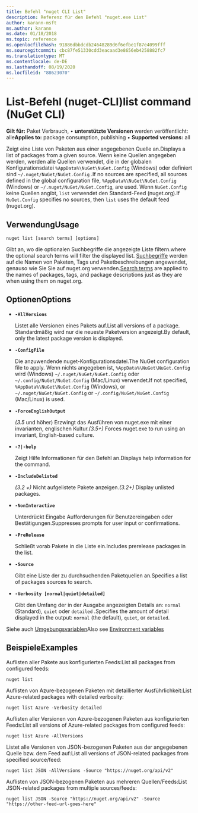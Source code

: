 ```yaml
---
title: Befehl "nuget CLI List"
description: Referenz für den Befehl "nuget.exe List"
author: karann-msft
ms.author: karann
ms.date: 01/18/2018
ms.topic: reference
ms.openlocfilehash: 91886dbbdcdb24648289d6f6efbe1f87e4099fff
ms.sourcegitcommit: cbc87fe51330cdd3eacaad3e8656eb4258882fc7
ms.translationtype: MT
ms.contentlocale: de-DE
ms.lasthandoff: 08/19/2020
ms.locfileid: "88623070"
---
```

# <a name="list-command-nuget-cli"></a><span data-ttu-id="551de-103">List-Befehl (nuget-CLI)</span><span class="sxs-lookup"><span data-stu-id="551de-103">list command (NuGet CLI)</span></span>

<span data-ttu-id="551de-104">**Gilt für:** Paket Verbrauch, &bullet; **unterstützte Versionen** werden veröffentlicht: alle</span><span class="sxs-lookup"><span data-stu-id="551de-104">**Applies to:** package consumption, publishing &bullet; **Supported versions:** all</span></span>

<span data-ttu-id="551de-105">Zeigt eine Liste von Paketen aus einer angegebenen Quelle an.</span><span class="sxs-lookup"><span data-stu-id="551de-105">Displays a list of packages from a given source.</span></span> <span data-ttu-id="551de-106">Wenn keine Quellen angegeben werden, werden alle Quellen verwendet, die in der globalen Konfigurationsdatei `%AppData%\NuGet\NuGet.Config` (Windows) oder definiert sind `~/.nuget/NuGet/NuGet.Config` .</span><span class="sxs-lookup"><span data-stu-id="551de-106">If no sources are specified, all sources defined in the global configuration file, `%AppData%\NuGet\NuGet.Config` (Windows) or `~/.nuget/NuGet/NuGet.Config`, are used.</span></span> <span data-ttu-id="551de-107">Wenn `NuGet.Config` keine Quellen angibt, `list` verwendet den Standard-Feed (nuget.org).</span><span class="sxs-lookup"><span data-stu-id="551de-107">If `NuGet.Config` specifies no sources, then `list` uses the default feed (nuget.org).</span></span>

## <a name="usage"></a><span data-ttu-id="551de-108">Verwendung</span><span class="sxs-lookup"><span data-stu-id="551de-108">Usage</span></span>

```cli
nuget list [search terms] [options]
```

<span data-ttu-id="551de-109">Gibt an, wo die optionalen Suchbegriffe die angezeigte Liste filtern.</span><span class="sxs-lookup"><span data-stu-id="551de-109">where the optional search terms will filter the displayed list.</span></span> <span data-ttu-id="551de-110">[Suchbegriffe](/nuget/consume-packages/finding-and-choosing-packages#search-syntax) werden auf die Namen von Paketen, Tags und Paketbeschreibungen angewendet, genauso wie Sie Sie auf nuget.org verwenden.</span><span class="sxs-lookup"><span data-stu-id="551de-110">[Search terms](/nuget/consume-packages/finding-and-choosing-packages#search-syntax) are applied to the names of packages, tags, and package descriptions just as they are when using them on nuget.org.</span></span> 

## <a name="options"></a><span data-ttu-id="551de-111">Optionen</span><span class="sxs-lookup"><span data-stu-id="551de-111">Options</span></span>

- **`-AllVersions`**

  <span data-ttu-id="551de-112">Listet alle Versionen eines Pakets auf.</span><span class="sxs-lookup"><span data-stu-id="551de-112">List all versions of a package.</span></span> <span data-ttu-id="551de-113">Standardmäßig wird nur die neueste Paketversion angezeigt.</span><span class="sxs-lookup"><span data-stu-id="551de-113">By default, only the latest package version is displayed.</span></span>

- **`-ConfigFile`**

  <span data-ttu-id="551de-114">Die anzuwendende nuget-Konfigurationsdatei.</span><span class="sxs-lookup"><span data-stu-id="551de-114">The NuGet configuration file to apply.</span></span> <span data-ttu-id="551de-115">Wenn nichts angegeben ist, `%AppData%\NuGet\NuGet.Config` wird (Windows) `~/.nuget/NuGet/NuGet.Config` oder `~/.config/NuGet/NuGet.Config` (Mac/Linux) verwendet.</span><span class="sxs-lookup"><span data-stu-id="551de-115">If not specified, `%AppData%\NuGet\NuGet.Config` (Windows), or `~/.nuget/NuGet/NuGet.Config` or `~/.config/NuGet/NuGet.Config` (Mac/Linux) is used.</span></span>

- **`-ForceEnglishOutput`**

  <span data-ttu-id="551de-116">*(3.5* und höher) Erzwingt das Ausführen von nuget.exe mit einer invarianten, englischen Kultur.</span><span class="sxs-lookup"><span data-stu-id="551de-116">*(3.5+)* Forces nuget.exe to run using an invariant, English-based culture.</span></span>

- **`-?|-help`**

  <span data-ttu-id="551de-117">Zeigt Hilfe Informationen für den Befehl an.</span><span class="sxs-lookup"><span data-stu-id="551de-117">Displays help information for the command.</span></span>

- **`-IncludeDelisted`**

  <span data-ttu-id="551de-118">*(3.2 +)* Nicht aufgelistete Pakete anzeigen.</span><span class="sxs-lookup"><span data-stu-id="551de-118">*(3.2+)* Display unlisted packages.</span></span>

- **`-NonInteractive`**

  <span data-ttu-id="551de-119">Unterdrückt Eingabe Aufforderungen für Benutzereingaben oder Bestätigungen.</span><span class="sxs-lookup"><span data-stu-id="551de-119">Suppresses prompts for user input or confirmations.</span></span>

- **`-PreRelease`**

  <span data-ttu-id="551de-120">Schließt vorab Pakete in die Liste ein.</span><span class="sxs-lookup"><span data-stu-id="551de-120">Includes prerelease packages in the list.</span></span>

- **`-Source`**

  <span data-ttu-id="551de-121">Gibt eine Liste der zu durchsuchenden Paketquellen an.</span><span class="sxs-lookup"><span data-stu-id="551de-121">Specifies a list of packages sources to search.</span></span>

- **`-Verbosity [normal|quiet|detailed]`**

  <span data-ttu-id="551de-122">Gibt den Umfang der in der Ausgabe angezeigten Details an: `normal` (Standard), `quiet` oder `detailed` .</span><span class="sxs-lookup"><span data-stu-id="551de-122">Specifies the amount of detail displayed in the output: `normal` (the default), `quiet`, or `detailed`.</span></span>

<span data-ttu-id="551de-123">Siehe auch [Umgebungsvariablen](cli-ref-environment-variables.md)</span><span class="sxs-lookup"><span data-stu-id="551de-123">Also see [Environment variables](cli-ref-environment-variables.md)</span></span>

## <a name="examples"></a><span data-ttu-id="551de-124">Beispiele</span><span class="sxs-lookup"><span data-stu-id="551de-124">Examples</span></span>

<span data-ttu-id="551de-125">Auflisten aller Pakete aus konfigurierten Feeds:</span><span class="sxs-lookup"><span data-stu-id="551de-125">List all packages from configured feeds:</span></span>
```
nuget list
```
<span data-ttu-id="551de-126">Auflisten von Azure-bezogenen Paketen mit detaillierter Ausführlichkeit:</span><span class="sxs-lookup"><span data-stu-id="551de-126">List Azure-related packages with detailed verbosity:</span></span>
```
nuget list Azure -Verbosity detailed
```
<span data-ttu-id="551de-127">Auflisten aller Versionen von Azure-bezogenen Paketen aus konfigurierten Feeds:</span><span class="sxs-lookup"><span data-stu-id="551de-127">List all versions of Azure-related packages from configured feeds:</span></span>
```
nuget list Azure -AllVersions
```
<span data-ttu-id="551de-128">Listet alle Versionen von JSON-bezogenen Paketen aus der angegebenen Quelle bzw. dem Feed auf:</span><span class="sxs-lookup"><span data-stu-id="551de-128">List all versions of JSON-related packages from specified source/feed:</span></span>
```
nuget list JSON -AllVersions -Source "https://nuget.org/api/v2"
```
<span data-ttu-id="551de-129">Auflisten von JSON-bezogenen Paketen aus mehreren Quellen/Feeds:</span><span class="sxs-lookup"><span data-stu-id="551de-129">List JSON-related packages from multiple sources/feeds:</span></span>
```
nuget list JSON -Source "https://nuget.org/api/v2" -Source "https://other-feed-url-goes-here"
```
